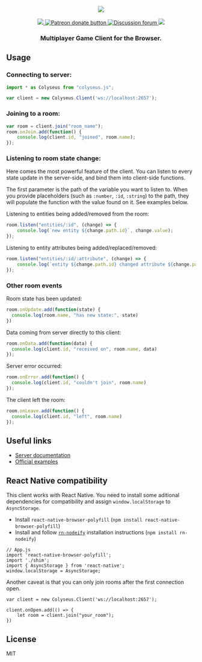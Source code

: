 <div align="center">
  <a href="https://github.com/gamestdio/colyseus">
    <img src="https://github.com/gamestdio/colyseus/blob/master/media/header.png?raw=true" />
  </a>
  <br>
  <br>
  <a href="https://npmjs.com/package/colyseus">
    <img src="https://img.shields.io/npm/dm/colyseus.svg">
  </a>
  <a href="https://patreon.com/endel" title="Donate to this project using Patreon">
    <img src="https://img.shields.io/badge/patreon-donate-yellow.svg" alt="Patreon donate button" />
  </a>
  <a href="http://discuss.colyseus.io" title="Discuss on Forum">
    <img src="https://img.shields.io/badge/discuss-on%20forum-brightgreen.svg?style=flat&colorB=b400ff" alt="Discussion forum" />
  </a>
  <a href="https://gitter.im/gamestdio/colyseus">
    <img src="https://badges.gitter.im/gamestdio/colyseus.svg">
  </a>
  <h3>
     Multiplayer Game Client for the Browser.
  <h3>
</div>

## Usage

### Connecting to server:

```ts
import * as Colyseus from "colyseus.js";

var client = new Colyseus.Client('ws://localhost:2657');
```

### Joining to a room:

```ts
var room = client.join("room_name");
room.onJoin.add(function() {
    console.log(client.id, "joined", room.name);
});
```

### Listening to room state change:

Here comes the most powerful feature of the client. You can listen to every
state update in the server-side, and bind them into client-side functions.

The first parameter is the path of the variable you want to listen to. When you
provide placeholders (such as `:number`, `:id`, `:string`) to the path, they
will populate the function with the value found on it. See examples below.

Listening to entities being added/removed from the room:

```ts
room.listen("entities/:id", (change) => {
    console.log(`new entity ${change.path.id}`, change.value);
});
```

Listening to entity attributes being added/replaced/removed:

```ts
room.listen("entities/:id/:attribute", (change) => {
    console.log(`entity ${change.path.id} changed attribute ${change.path.attribute} to ${change.value}`);
});
```

### Other room events

Room state has been updated:

```ts
room.onUpdate.add(function(state) {
  console.log(room.name, "has new state:", state)
})
```

Data coming from server directly to this client:

```ts
room.onData.add(function(data) {
  console.log(client.id, "received on", room.name, data)
});
```

Server error occurred:

```ts
room.onError.add(function() {
  console.log(client.id, "couldn't join", room.name)
});
```

The client left the room:

```ts
room.onLeave.add(function() {
  console.log(client.id, "left", room.name)
});
```

## Useful links

- [Server documentation](https://github.com/gamestdio/colyseus/wiki)
- [Official examples](https://github.com/gamestdio/colyseus-examples)

## React Native compatibility

This client works with React Native. You need to install some aditional
dependencies for compatibility and assign `window.localStorage` to
`AsyncStorage`.

- Install `react-native-browser-polyfill` (`npm install react-native-browser-polyfill`)
- Install and follow [`rn-nodeify`](https://github.com/tradle/rn-nodeify) installation instructions (`npm install rn-nodeify`)

```
// App.js
import 'react-native-browser-polyfill';
import './shim';
import { AsyncStorage } from 'react-native';
window.localStorage = AsyncStorage;
```

Another caveat is that you can only join rooms after the first connection open.

```
var client = new Colyseus.Client('ws://localhost:2657');

client.onOpen.add(() => {
    let room = client.join("your_room");
})
```

## License

MIT
